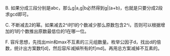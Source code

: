 B. 如果分成三段分别是abc，那么g|a,g|b必然得到g|(a+b)，也就是只要分成2段求gcd即可。

C. 不断减去2的幂。如果减去2^i时1的个数减少那么原数包含2^i，否则可以根据增加的1的个数推出原数最低位的1在哪一位。

F. 容斥思想，先找出min和max不互素的三元组数量。枚举公因子d，找出d的倍数，统计出方案数f[d]，然后容斥减掉所有的f[md]。再用总方案减掉不互素的。
